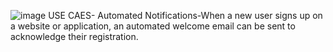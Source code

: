 ![image](https://github.com/user-attachments/assets/e802f684-4a3c-46e2-9ecc-891b6693d027)
USE CAES-
 Automated Notifications-When a new user signs up on a website or application, an automated welcome email can be sent to acknowledge their registration.
